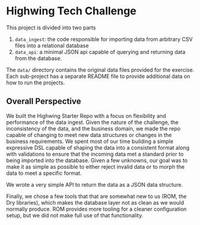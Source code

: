 # Highwing Tech Challenge

This project is divided into two parts
1. `data_ingest`: the code responsible for importing data from arbitrary CSV files into a relational database
2. `data_api`: a minimal JSON api capable of querying and returning data from the database.

The `data/` directory contains the original data files provided for the exercise. Each sub-project has a separate README file to provide additional data on how to run the projects.

## Overall Perspective

We built the Highwing Starter Repo with a focus on flexibility and performance of the data ingest. Given the nature of the challenge, the inconsistency of the data, and the business domain, we made the repo capable of changing to meet new data structures or changes in the business requirements. We spent most of our time building a simple expressive DSL capable of shaping the data into a consistent format along with validations to ensure that the incoming data met a standard prior to being imported into the database. Given a few unknowns, our goal was to make it as simple as possible to either reject invalid data or to morph the data to meet a specific format.

We wrote a very simple API to return the data as a JSON data structure.

Finally, we chose a few tools that that are somewhat new to us (ROM, the Dry libraries), which makes the database layer not as clean as we would normally produce. ROM provides more tooling for a cleaner configuration setup, but we did not make full use of that functionality.
